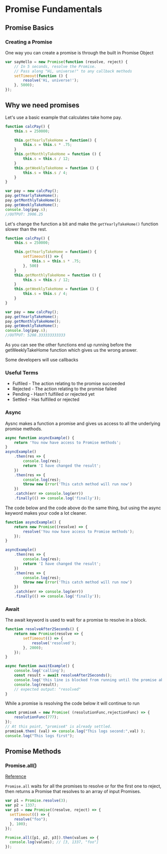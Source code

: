 # Promise Fundamentals
## Promise Basics
### Creating a Promise
One way you can create a promise is through the built in Promise Object
```js
var sayHello = new Promise(function (resolve, reject) {
	// In 5 seconds, resolve the Promise.
	// Pass along "Hi, universe!" to any callback methods
	setTimeout(function () {
		resolve('Hi, universe!');
	}, 5000);
});
```
## Why we need promises
Let's use a basic example that calculates take home pay.

```js
function calcPay() {
    this.s = 250000;

    this.getYearlyTakeHome = function() {
        this.s = this.s * .75;
    }
    this.getMonthlyTakeHome = function () {
        this.s = this.s / 12;
    }
    this.getWeeklyTakeHome = function () {
        this.s = this.s / 4;
    }
}

var pay = new calcPay();
pay.getYearlyTakeHome();
pay.getMonthlyTakeHome();
pay.getWeeklyTakeHome();
console.log(pay.s);
//OUTPUT: 3906.25
```
Let's change the function a bit and make the `getYearlyTakeHome()` function slower than the rest.

```js
function calcPay() {
    this.s = 250000;

    this.getYearlyTakeHome = function() {
        setTimeout(() => {
            this.s = this.s * .75;
        }, 500)
    }
    this.getMonthlyTakeHome = function () {
        this.s = this.s / 12;
    }
    this.getWeeklyTakeHome = function () {
        this.s = this.s / 4;
    }
}

var pay = new calcPay();
pay.getYearlyTakeHome();
pay.getMonthlyTakeHome();
pay.getWeeklyTakeHome();
console.log(pay.s);
//OUTPUT: 5208.333333333333
```
As you can see the other functions end up running before the getWeeklyTakeHome function which gives us the wrong answer.

Some developers will use callbacks 
### Useful Terms
* Fulfiled - The action relating to the promise succeeded
* Rejected - The action relating to the promise failed
* Pending - Hasn't fulfilled or rejected yet
* Settled - Has fulfilled or rejected
### Async
Aysnc makes a function a promise and gives us access to all the underlying promise methods.
```js
async function asyncExample() {
    return 'You now have access to Promise methods';
}
asyncExample()
    .then(res => {
        console.log(res);
        return 'I have changed the result';
    })
    .then(res => {
        console.log(res);
        throw new Error('This catch method will run now')
    })
    .catch(err => console.log(err))
    .finally(() => console.log('finally'));
```
The code below and the code above do the same thing, but using the async keyword makes your code a lot cleaner.
```js
function asyncExample() {
    return new Promise((resolve) => {
        resolve('You now have access to Promise methods');
    });
}

asyncExample()
    .then(res => {
        console.log(res);
        return 'I have changed the result';
    })
    .then(res => {
        console.log(res);
        throw new Error('This catch method will run now')
    })
    .catch(err => console.log(err))
    .finally(() => console.log('finally'));
```
### Await
The await keyword is used to wait for a promise to resolve in a block.
```js
function resolveAfter2Seconds() {
    return new Promise(resolve => {
        setTimeout(() => {
            resolve('resolved');
        }, 2000);
    });
}

async function awaitExample() {
    console.log('calling');
    const result = await resolveAfter2Seconds();
    console.log('this line is blocked from running until the promise above has resolved');
    console.log(result);
    // expected output: "resolved"
}
```
While a promise is resolving the code below it will continue to run

```js
const promiseA = new Promise( (resolutionFunc,rejectionFunc) => {
    resolutionFunc(777);
});
// At this point, "promiseA" is already settled.
promiseA.then( (val) => console.log("This logs second:",val) );
console.log("This logs first");
```

## Promise Methods
### Promise.all()
<a href="https://developer.mozilla.org/en-US/docs/Web/JavaScript/Reference/Global_Objects/Promise/all">Reference</a>

`Promise.all` waits for all the promises to resolve or for the first one to reject, then returns a Promise that resolves to an array of input Promises.
```js
var p1 = Promise.resolve(3);
var p2 = 1337;
var p3 = new Promise((resolve, reject) => {
  setTimeout(() => {
    resolve("foo");
  }, 100);
});

Promise.all([p1, p2, p3]).then(values => {
  console.log(values); // [3, 1337, "foo"]
});
```
